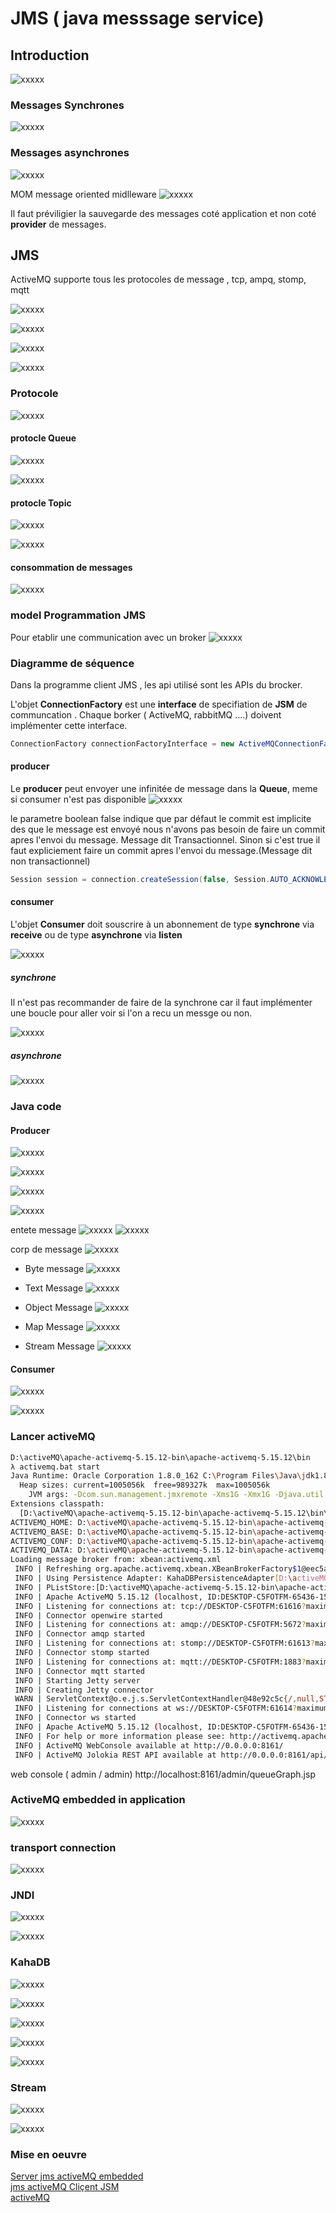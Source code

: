 # JMS ( java messsage service)

## Introduction

![xxxxx](doc/images/introduction/JMSActiveMQarchitecture.jpg)

### Messages Synchrones
![xxxxx](doc/images/introduction/communicationDistrubeSynchrone.jpg)


### Messages asynchrones
![xxxxx](doc/images/introduction/communicationDistrubeAsynchrone.jpg)

MOM message oriented midlleware
![xxxxx](doc/images/introduction/communicationDistrubeAsynchroneQueueTopic.jpg)


Il faut préviligier la sauvegarde des messages coté application et non coté **provider** de messages.

## JMS

ActiveMQ supporte tous les protocoles de message , tcp, ampq, stomp, mqtt

![xxxxx](doc/images/introduction/jmsDef.jpg)

![xxxxx](doc/images/introduction/jmsDef1.jpg)

![xxxxx](doc/images/introduction/jmsDelivranceMessage.jpg)

![xxxxx](doc/images/introduction/jsmprotocole.jpg)



### Protocole
![xxxxx](doc/images/introduction/jsmprotocole.jpg)

#### protocle Queue
![xxxxx](doc/images/introduction/queue.jpg)

![xxxxx](doc/images/introduction/protocoleQueue.jpg)

#### protocle Topic
![xxxxx](doc/images/introduction/topic.jpg)

![xxxxx](doc/images/introduction/protocoleTopic.jpg)


#### consommation de messages
![xxxxx](doc/images/introduction/ConsommationMessage.jpg)


### model Programmation JMS

Pour etablir une communication avec un broker
![xxxxx](doc/images/introduction/modeleProgrammationJms.jpg)

### Diagramme de séquence
Dans la programme client JMS , les api utilisé sont les APIs du brocker.

L'objet **ConnectionFactory** est une **interface** de specifiation de **JSM** de communcation . Chaque borker ( ActiveMQ, rabbitMQ ....) doivent implémenter cette interface.

```java
ConnectionFactory connectionFactoryInterface = new ActiveMQConnectionFactory("tcp://localhost:61616");
```

#### producer
Le **producer** peut envoyer une infinitée de message dans la **Queue**, meme si consumer n'est pas disponible
![xxxxx](doc/images/introduction/jmsclientProducer.jpg)

le parametre boolean false indique que par défaut le commit est implicite des que le message est envoyé nous n'avons pas besoin de faire un commit apres l'envoi du message. Message dit Transactionnel. Sinon si c'est true il faut expliciement faire un commit apres l'envoi du message.(Message dit non transactionnel)
```java
Session session = connection.createSession(false, Session.AUTO_ACKNOWLEDGLE)
```
#### consumer
L'objet **Consumer** doit souscrire à un abonnement de type **synchrone** via **receive** ou de type **asynchrone** via **listen**

![xxxxx](doc/images/introduction/jmsclientConsumerAsynchroneOSynchrone.jpg)

##### synchrone
Il n'est pas recommander de faire de la synchrone car il faut implémenter une boucle pour aller voir si l'on a recu un messge ou non.

![xxxxx](doc/images/introduction/xxxxxxxxxxxxxx)

##### asynchrone
![xxxxx](doc/images/introduction/jmsclientConsumerAsynchrone.jpg)

### Java code

#### Producer
![xxxxx](doc/images/introduction/jmsclientProducer.jpg)

![xxxxx](doc/images/introduction/javaProducer.jpg)

![xxxxx](doc/images/introduction/ConnectionAndSession.jpg)

![xxxxx](doc/images/introduction/messageConsumerProducer.jpg)

 entete message
![xxxxx](doc/images/introduction/messageSend.jpg)
![xxxxx](doc/images/introduction/messageSend1.jpg)

corp de message
![xxxxx](doc/images/introduction/corpMessage.jpg)

- Byte message
![xxxxx](doc/images/introduction/corpsmessagebytemessage.jpg)

- Text Message
![xxxxx](doc/images/introduction/corpsmessagetext.jpg)

- Object Message
![xxxxx](doc/images/introduction/corpsmessageObjectmessage.jpg)

- Map Message
![xxxxx](doc/images/introduction/corpsmessageMapmessage.jpg)

- Stream Message
![xxxxx](doc/images/introduction/corpsmessageStreammessage.jpg)


#### Consumer

![xxxxx](doc/images/introduction/jmsclientConsumerAsynchrone.jpg)

![xxxxx](doc/images/introduction/javaConsumerAsynchroneNonpersistant.jpg)


### Lancer activeMQ

```bash
D:\activeMQ\apache-activemq-5.15.12-bin\apache-activemq-5.15.12\bin
λ activemq.bat start
Java Runtime: Oracle Corporation 1.8.0_162 C:\Program Files\Java\jdk1.8.0_162\jre
  Heap sizes: current=1005056k  free=989327k  max=1005056k
    JVM args: -Dcom.sun.management.jmxremote -Xms1G -Xmx1G -Djava.util.logging.config.file=logging.properties -Djava.security.auth.login.config=D:\activeMQ\apache-activemq-5.15.12-bin\apache-activemq-5.15.12\bin\..\conf\login.config -Dactivemq.classpath=D:\activeMQ\apache-activemq-5.15.12-bin\apache-activemq-5.15.12\bin\..\conf;D:\activeMQ\apache-activemq-5.15.12-bin\apache-activemq-5.15.12\bin\../conf;D:\activeMQ\apache-activemq-5.15.12-bin\apache-activemq-5.15.12\bin\../conf; -Dactivemq.home=D:\activeMQ\apache-activemq-5.15.12-bin\apache-activemq-5.15.12\bin\.. -Dactivemq.base=D:\activeMQ\apache-activemq-5.15.12-bin\apache-activemq-5.15.12\bin\.. -Dactivemq.conf=D:\activeMQ\apache-activemq-5.15.12-bin\apache-activemq-5.15.12\bin\..\conf -Dactivemq.data=D:\activeMQ\apache-activemq-5.15.12-bin\apache-activemq-5.15.12\bin\..\data -Djava.io.tmpdir=D:\activeMQ\apache-activemq-5.15.12-bin\apache-activemq-5.15.12\bin\..\data\tmp
Extensions classpath:
  [D:\activeMQ\apache-activemq-5.15.12-bin\apache-activemq-5.15.12\bin\..\lib,D:\activeMQ\apache-activemq-5.15.12-bin\apache-activemq-5.15.12\bin\..\lib\camel,D:\activeMQ\apache-activemq-5.15.12-bin\apache-activemq-5.15.12\bin\..\lib\optional,D:\activeMQ\apache-activemq-5.15.12-bin\apache-activemq-5.15.12\bin\..\lib\web,D:\activeMQ\apache-activemq-5.15.12-bin\apache-activemq-5.15.12\bin\..\lib\extra]
ACTIVEMQ_HOME: D:\activeMQ\apache-activemq-5.15.12-bin\apache-activemq-5.15.12\bin\..
ACTIVEMQ_BASE: D:\activeMQ\apache-activemq-5.15.12-bin\apache-activemq-5.15.12\bin\..
ACTIVEMQ_CONF: D:\activeMQ\apache-activemq-5.15.12-bin\apache-activemq-5.15.12\bin\..\conf
ACTIVEMQ_DATA: D:\activeMQ\apache-activemq-5.15.12-bin\apache-activemq-5.15.12\bin\..\data
Loading message broker from: xbean:activemq.xml
 INFO | Refreshing org.apache.activemq.xbean.XBeanBrokerFactory$1@eec5a4a: startup date [Sun Apr 12 14:50:20 CEST 2020]; root of context hierarchy
 INFO | Using Persistence Adapter: KahaDBPersistenceAdapter[D:\activeMQ\apache-activemq-5.15.12-bin\apache-activemq-5.15.12\bin\..\data\kahadb]
 INFO | PListStore:[D:\activeMQ\apache-activemq-5.15.12-bin\apache-activemq-5.15.12\bin\..\data\localhost\tmp_storage] started
 INFO | Apache ActiveMQ 5.15.12 (localhost, ID:DESKTOP-C5FOTFM-65436-1586695824694-0:1) is starting
 INFO | Listening for connections at: tcp://DESKTOP-C5FOTFM:61616?maximumConnections=1000&wireFormat.maxFrameSize=104857600
 INFO | Connector openwire started
 INFO | Listening for connections at: amqp://DESKTOP-C5FOTFM:5672?maximumConnections=1000&wireFormat.maxFrameSize=104857600
 INFO | Connector amqp started
 INFO | Listening for connections at: stomp://DESKTOP-C5FOTFM:61613?maximumConnections=1000&wireFormat.maxFrameSize=104857600
 INFO | Connector stomp started
 INFO | Listening for connections at: mqtt://DESKTOP-C5FOTFM:1883?maximumConnections=1000&wireFormat.maxFrameSize=104857600
 INFO | Connector mqtt started
 INFO | Starting Jetty server
 INFO | Creating Jetty connector
 WARN | ServletContext@o.e.j.s.ServletContextHandler@48e92c5c{/,null,STARTING} has uncovered http methods for path: /
 INFO | Listening for connections at ws://DESKTOP-C5FOTFM:61614?maximumConnections=1000&wireFormat.maxFrameSize=104857600
 INFO | Connector ws started
 INFO | Apache ActiveMQ 5.15.12 (localhost, ID:DESKTOP-C5FOTFM-65436-1586695824694-0:1) started
 INFO | For help or more information please see: http://activemq.apache.org
 INFO | ActiveMQ WebConsole available at http://0.0.0.0:8161/
 INFO | ActiveMQ Jolokia REST API available at http://0.0.0.0:8161/api/jolokia/
```



web console  ( admin / admin)
http://localhost:8161/admin/queueGraph.jsp

###  ActiveMQ embedded in application
![xxxxx](doc/images/introduction/activeMQinsideApplicationJavaEmbededActiveMQ.jpg)

### transport connection
![xxxxx](doc/images/introduction/activeMQconnectiontransport.jpg)



### JNDI

![xxxxx](doc/images/introduction/ConnectionFactoryPublieDansJndi.jpg)

![xxxxx](doc/images/introduction/ConnectionFactoryPublieDansJndiProprieties.jpg)



### KahaDB

![xxxxx](doc/images/introduction/activeMQStockageMessage.jpg)

![xxxxx](doc/images/introduction/activeMQStragetieStockageKahaDB.jpg)

![xxxxx](doc/images/introduction/activeMQStragetieStockageKahaDB1.jpg)

![xxxxx](doc/images/introduction/activeMQStragetieStockageKahaDB2.jpg)

![xxxxx](doc/images/introduction/activeMQStragetieStockageKahaDB3.jpg)




### Stream

![xxxxx](doc/images/introduction/Streamimage2.jpg)

![xxxxx](doc/images/introduction/Streamimage4.jpg)




### Mise en oeuvre 

[Server jms activeMQ embedded](doc/ServerJavaEmbeded.md)  
[jms activeMQ Cliçent JSM](doc/miseEnOeuvreJmsClient.md)  
[activeMQ ](doc/ActiveMQ.md)  
